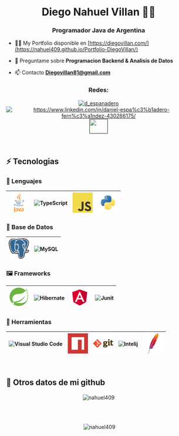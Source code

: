 <h1 align="center">Diego Nahuel Villan 👨‍💻</h1>
<h3 align="center">Programador Java de Argentina</h3>

- 👨‍💻 My Portfolio disponible en [https://diegovillan.com/](https://nahuel409.github.io/Portfolio-DiegoVillan/) 

- 💬 Preguntame sobre **Programacion Backend & Analisis de Datos**

- 📫 Contacto **Diegovillan81@gmail.com**

<h3 align="center">Redes:</h3>
<p align="center">
<a href="https://twitter.com/Villandie" target="_blank"><img align="center" src="https://raw.githubusercontent.com/rahuldkjain/github-profile-readme-generator/master/src/images/icons/Social/twitter.svg" alt="d_espanadero" height="40" width="50" /></a>
<a href="https://www.linkedin.com/in/diegovillan/" target="_blank"><img align="center" src="https://raw.githubusercontent.com/rahuldkjain/github-profile-readme-generator/master/src/images/icons/Social/linked-in-alt.svg" alt="https://www.linkedin.com/in/daniel-espa%c3%b1adero-fern%c3%a1ndez-430266175/" height="40" width="50" /></a>
<a href="" target="_blank"><img align="center" src="https://raw.githubusercontent.com/rahuldkjain/github-profile-readme-generator/master/src/images/icons/Social/youtube.svg" alt="" height="40" width="50" /></a>
</p><br>

## ⚡ Tecnologias

### :speech_balloon: Lenguajes

| <img alt="Java" title="Java" width="55px" src="https://raw.githubusercontent.com/github/explore/master/topics/java/java.png"> | <img alt="TypeScript" title="TypeScript" width="55px" src="https://upload.wikimedia.org/wikipedia/commons/thumb/4/4c/Typescript_logo_2020.svg/768px-Typescript_logo_2020.svg.png?20210506173343"> | <img title="Javascript" alt="javascript" width="55px" src="https://raw.githubusercontent.com/github/explore/master/topics/javascript/javascript.png"> | <img title="Python" alt="Python" width="55px" src="https://raw.githubusercontent.com/github/explore/master/topics/python/python.png"> |
| ----------------------------------------------------------------------------------------------------------------------------------------------------- | ------------------------------------------------------------------------------------------------------------------------------------------------------------------------------------------------- | ----------------------------------------------------------------------------------------------------------------------------- | ------------------------------------------------------------------------------------------------------------------------- |

### :floppy_disk: Base de Datos

| <img title="PostgreSql" alt="PostgreSql" width="55px" src="https://raw.githubusercontent.com/github/explore/master/topics/postgresql/postgresql.png"> | <img title="MySQL" alt="MySQL" width="55px" src="https://yt3.ggpht.com/ytc/AKedOLRpJVGUTtjVE_mf-DouS6NeZVEDVBqdjc1diCIQEg=s900-c-k-c0x00ffffff-no-rj"> |
| ----------------------------------------------------------------------------------------------------------------------------------------- | ------------------------------------------------------------------------------------------------------------------------- |

### 🖼️ Frameworks

| <img title="Spring" alt="Spring" width="55px" src="https://raw.githubusercontent.com/github/explore/master/topics/spring/spring.png"> | <img title="Hibernate" alt="Hibernate" width="55px" src="https://www.bairesdev.com/wp-content/uploads/2020/07/hibernate-java-framework-logo-01.png"> | <img title="Angular" alt="Angular" width="55px" src="https://raw.githubusercontent.com/github/explore/master/topics/angular/angular.png"> | <img title="Junit" alt="Junit" width="55px" src="https://i2.wp.com/blog.stylingandroid.com/wp-content/uploads/2017/02/junit5-logo.png?ssl=1"> | 
| --------------------------------------------------------------------------------------------------------------------------------------- | --------------------------------------------------------------------------------------------------------------------------------- | -------------------------------------------------------------------------------------------------------------------- | -------------------------------------------------------------------------------------------------------------------- |

### :wrench: Herramientas

| <img title="Visual Studio Code" alt="Visual Studio Code" width="55px" src="https://upload.wikimedia.org/wikipedia/commons/thumb/9/9a/Visual_Studio_Code_1.35_icon.svg/768px-Visual_Studio_Code_1.35_icon.svg.png?20210804221519"> | <img title="npm" alt="npm" width="55px" src="https://raw.githubusercontent.com/github/explore/master/topics/npm/npm.png"> | <img title="Git" alt="Git" width="55px" src="https://raw.githubusercontent.com/github/explore/master/topics/git/git.png"> | <img title="Intelij" alt="Intelij" width="55px" src="https://upload.wikimedia.org/wikipedia/commons/thumb/9/9c/IntelliJ_IDEA_Icon.svg/375px-IntelliJ_IDEA_Icon.svg.png"> | <img title="Maven" alt="Maven" width="55px" src="https://raw.githubusercontent.com/github/explore/master/topics/maven/maven.png"> | 
| --------------------------------------------------------------------------------------------------------------------------------------------------------------------------------------------------------------------------------- | ------------------------------------------------------------------------------------------------------------------------- | ------------------------------------------------------------------------------------------------------------------------- | ------------------------------------------------------------------------------------------------------------------------------------- | ----------------------------------------------------------------------------------------------------------------------------------------- |


<br>


## 🤔 Otros datos de mi github

<p align="center"><img align="center" src="https://github-readme-stats.vercel.app/api/top-langs?username=nahuel409&show_icons=true&locale=en&layout=compact" alt="nahuel409" /></p><br><br>

<p align="center">&nbsp;<img align="center" src="https://github-readme-stats.vercel.app/api?username=nahuel409&show_icons=true&locale=en" alt="nahuel409" /></p>
